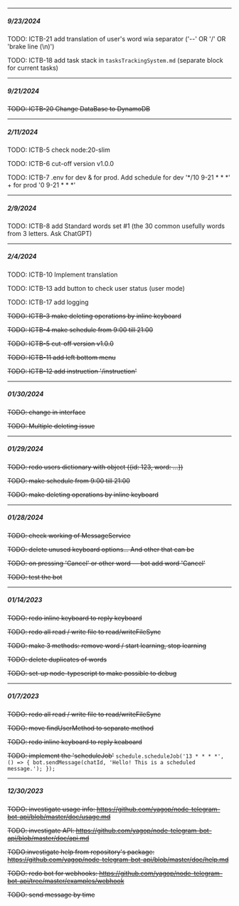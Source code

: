 

---
##### 9/23/2024
TODO: ICTB-21 add translation of user's word wia separator ('--' OR '/' OR 'brake line (\n)')

TODO: ICTB-18 add task stack in `tasksTrackingSystem.md` (separate block for current tasks)

---
##### 9/21/2024
~~TODO: ICTB-20 Change DataBase to DynamoDB~~

---
##### 2/11/2024
TODO: ICTB-5 check node:20-slim

TODO: ICTB-6 cut-off version v1.0.0

TODO: ICTB-7 .env for dev & for prod. Add schedule for dev '*/10 9-21 * * *' + for prod '0 9-21 * * *'

---
##### 2/9/2024
TODO: ICTB-8 add Standard words set #1 (the 30 common usefully words from 3 letters. Ask ChatGPT)

---
##### 2/4/2024
TODO: ICTB-10 Implement translation

TODO: ICTB-13 add button to check user status (user mode)

TODO: ICTB-17 add logging


~~TODO: ICTB-3 make deleting operations by inline keyboard~~

~~TODO: ICTB-4 make schedule from 9:00 till 21:00~~

~~TODO: ICTB-5 cut-off version v1.0.0~~

~~TODO: ICTB-11 add left bottom menu~~

~~TODO: ICTB-12 add instruction '/instruction'~~

---
##### 01/30/2024
~~TODO: change in interface~~

~~TODO: Multiple deleting issue~~

---
##### 01/29/2024
~~TODO: redo users dictionary with object ({id: 123, word: ...})~~

~~TODO: make schedule from 9:00 till 21:00~~

~~TODO: make deleting operations by inline keyboard~~

---
##### 01/28/2024

~~TODO: check working of MessageService~~

~~TODO: delete unused keyboard options... And other that can be~~

~~TODO: on pressing 'Cancel' or other word — bot add word 'Cancel'~~

~~TODO: test the bot~~

--- 
##### 01/14/2023
~~TODO: redo inline keyboard to reply keyboard~~

~~TODO: redo all read / write file to read/writeFileSync~~

~~TODO: make 3 methods: remove word / start learning, stop learning~~

~~TODO: delete duplicates of words~~

~~TODO: set-up node-typescript to make possible to debug~~

---
##### 01/7/2023
~~TODO: redo all read / write file to read/writeFileSync~~

~~TODO: move findUserMethod to separate method~~

~~TODO: redo inline keyboard to reply keaboard~~

~~TODO: implement the 'scheduleJob'~~
    ```
     schedule.scheduleJob('13 * * * *', () => {
         bot.sendMessage(chatId, 'Hello! This is a scheduled message.');
     });
    ```

---
##### 12/30/2023
    
~~TODO: investigate usage info: https://github.com/yagop/node-telegram-bot-api/blob/master/doc/usage.md~~

~~TODO: investigate API: https://github.com/yagop/node-telegram-bot-api/blob/master/doc/api.md~~

~~TODO:investigate help from repository's package: https://github.com/yagop/node-telegram-bot-api/blob/master/doc/help.md~~

~~TODO: redo bot for webhooks: https://github.com/yagop/node-telegram-bot-api/tree/master/examples/webhook~~

~~TODO: send message by time~~
